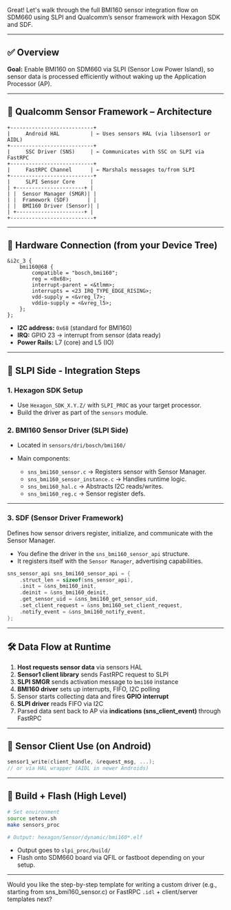 Great! Let's walk through the full BMI160 sensor integration flow on SDM660 using SLPI and Qualcomm’s sensor framework with Hexagon SDK and SDF.

---

## ✅ Overview

**Goal:** Enable BMI160 on SDM660 via SLPI (Sensor Low Power Island), so sensor data is processed efficiently without waking up the Application Processor (AP).

---

## 🧠 Qualcomm Sensor Framework – Architecture

```
+---------------------------+
|     Android HAL          | ← Uses sensors HAL (via libsensor1 or AIDL)
+---------------------------+
|     SSC Driver (SNS)     | ← Communicates with SSC on SLPI via FastRPC
+---------------------------+
|     FastRPC Channel      | ← Marshals messages to/from SLPI
+---------------------------+
|     SLPI Sensor Core     |
| +----------------------+ |
| |  Sensor Manager (SMGR)| |
| |  Framework (SDF)      | |
| |  BMI160 Driver (Sensor)| |
| +----------------------+ |
+---------------------------+
```

---

## 🔌 Hardware Connection (from your Device Tree)

```dts
&i2c_3 {
    bmi160@68 {
        compatible = "bosch,bmi160";
        reg = <0x68>;
        interrupt-parent = <&tlmm>;
        interrupts = <23 IRQ_TYPE_EDGE_RISING>;
        vdd-supply = <&vreg_l7>;
        vddio-supply = <&vreg_l5>;
    };
};
```

* **I2C address:** `0x68` (standard for BMI160)
* **IRQ:** GPIO 23 → interrupt from sensor (data ready)
* **Power Rails:** L7 (core) and L5 (IO)

---

## 🧩 SLPI Side - Integration Steps

### 1. **Hexagon SDK Setup**

* Use `Hexagon_SDK_X.Y.Z/` with `SLPI_PROC` as your target processor.
* Build the driver as part of the `sensors` module.

### 2. **BMI160 Sensor Driver (SLPI Side)**

* Located in `sensors/dri/bosch/bmi160/`
* Main components:

  * `sns_bmi160_sensor.c` → Registers sensor with Sensor Manager.
  * `sns_bmi160_sensor_instance.c` → Handles runtime logic.
  * `sns_bmi160_hal.c` → Abstracts I2C reads/writes.
  * `sns_bmi160_reg.c` → Sensor register defs.

---

### 3. **SDF (Sensor Driver Framework)**

Defines how sensor drivers register, initialize, and communicate with the Sensor Manager.

* You define the driver in the `sns_bmi160_sensor_api` structure.
* It registers itself with the `Sensor Manager`, advertising capabilities.

```c
sns_sensor_api sns_bmi160_sensor_api = {
    .struct_len = sizeof(sns_sensor_api),
    .init = &sns_bmi160_init,
    .deinit = &sns_bmi160_deinit,
    .get_sensor_uid = &sns_bmi160_get_sensor_uid,
    .set_client_request = &sns_bmi160_set_client_request,
    .notify_event = &sns_bmi160_notify_event,
};
```

---

## 🛠️ Data Flow at Runtime

1. **Host requests sensor data** via sensors HAL
2. **Sensor1 client library** sends FastRPC request to SLPI
3. **SLPI SMGR** sends activation message to `bmi160` instance
4. **BMI160 driver** sets up interrupts, FIFO, I2C polling
5. Sensor starts collecting data and fires **GPIO interrupt**
6. **SLPI driver** reads FIFO via I2C
7. Parsed data sent back to AP via **indications (sns\_client\_event)** through FastRPC

---

## 🔄 Sensor Client Use (on Android)

```c
sensor1_write(client_handle, &request_msg, ...);
// or via HAL wrapper (AIDL in newer Androids)
```

---

## 🔧 Build + Flash (High Level)

```bash
# Set environment
source setenv.sh
make sensors_proc

# Output: hexagon/Sensor/dynamic/bmi160*.elf
```

* Output goes to `slpi_proc/build/`
* Flash onto SDM660 board via QFIL or fastboot depending on your setup.

---

Would you like the step-by-step template for writing a custom driver (e.g., starting from sns\_bmi160\_sensor.c) or FastRPC `.idl` + client/server templates next?
